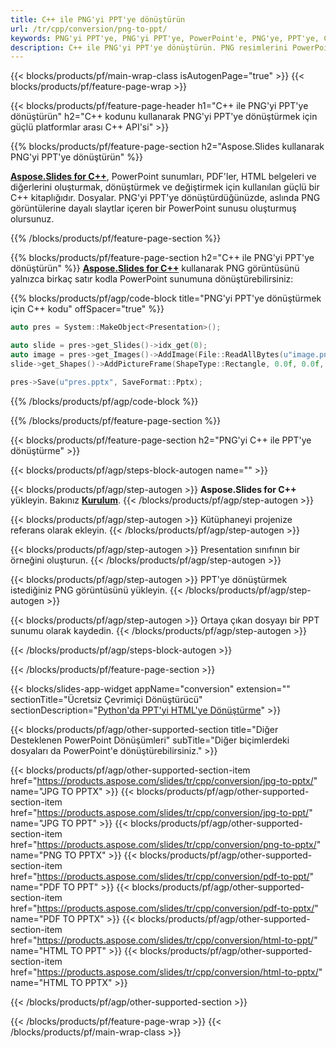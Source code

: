 ```yaml
---
title: C++ ile PNG'yi PPT'ye dönüştürün
url: /tr/cpp/conversion/png-to-ppt/
keywords: PNG'yi PPT'ye, PNG'yi PPT'ye, PowerPoint'e, PNG'ye, PPT'ye, C++ API'ye, C++ Kitaplığına dönüştürün
description: C++ ile PNG'yi PPT'ye dönüştürün. PNG resimlerini PowerPoint'e dönüştürmek için C++ kitaplık API'sini kullanın
---
```


{{< blocks/products/pf/main-wrap-class isAutogenPage="true" >}}
{{< blocks/products/pf/feature-page-wrap >}}

{{< blocks/products/pf/feature-page-header h1="C++ ile PNG'yi PPT'ye dönüştürün" h2="C++ kodunu kullanarak PNG'yi PPT'ye dönüştürmek için güçlü platformlar arası C++ API'si" >}}

{{% blocks/products/pf/feature-page-section h2="Aspose.Slides kullanarak PNG'yi PPT'ye dönüştürün" %}}

[**Aspose.Slides for C++**](https://products.aspose.com/slides/tr/cpp/), PowerPoint sunumları, PDF'ler, HTML belgeleri ve diğerlerini oluşturmak, dönüştürmek ve değiştirmek için kullanılan güçlü bir C++ kitaplığıdır. Dosyalar. PNG'yi PPT'ye dönüştürdüğünüzde, aslında PNG görüntülerine dayalı slaytlar içeren bir PowerPoint sunusu oluşturmuş olursunuz.

{{% /blocks/products/pf/feature-page-section %}}


{{% blocks/products/pf/feature-page-section  h2="C++ ile PNG'yi PPT'ye dönüştürün" %}}
[**Aspose.Slides for C++**](https://products.aspose.com/slides/tr/cpp/) kullanarak PNG görüntüsünü yalnızca birkaç satır kodla PowerPoint sunumuna dönüştürebilirsiniz:

{{% blocks/products/pf/agp/code-block title="PNG'yi PPT'ye dönüştürmek için C++ kodu" offSpacer="true" %}}
```cpp
auto pres = System::MakeObject<Presentation>();

auto slide = pres->get_Slides()->idx_get(0);
auto image = pres->get_Images()->AddImage(File::ReadAllBytes(u"image.png"));
slide->get_Shapes()->AddPictureFrame(ShapeType::Rectangle, 0.0f, 0.0f, 720.0f, 540.0f, image);

pres->Save(u"pres.pptx", SaveFormat::Pptx);
```
{{% /blocks/products/pf/agp/code-block %}}

{{% /blocks/products/pf/feature-page-section %}}




{{< blocks/products/pf/feature-page-section  h2="PNG'yi C++ ile PPT'ye dönüştürme" >}}


{{< blocks/products/pf/agp/steps-block-autogen name="" >}}


{{< blocks/products/pf/agp/step-autogen >}}
**Aspose.Slides for C++** yükleyin. Bakınız [**Kurulum**](https://docs.aspose.com/slides/cpp/installation/).
{{< /blocks/products/pf/agp/step-autogen >}}

{{< blocks/products/pf/agp/step-autogen >}}
Kütüphaneyi projenize referans olarak ekleyin.
{{< /blocks/products/pf/agp/step-autogen >}}

{{< blocks/products/pf/agp/step-autogen >}}
Presentation sınıfının bir örneğini oluşturun.
{{< /blocks/products/pf/agp/step-autogen >}}

{{< blocks/products/pf/agp/step-autogen >}}
PPT'ye dönüştürmek istediğiniz PNG görüntüsünü yükleyin.
{{< /blocks/products/pf/agp/step-autogen >}}

{{< blocks/products/pf/agp/step-autogen >}}
Ortaya çıkan dosyayı bir PPT sunumu olarak kaydedin.
{{< /blocks/products/pf/agp/step-autogen >}}


{{< /blocks/products/pf/agp/steps-block-autogen >}}


{{< /blocks/products/pf/feature-page-section >}}




{{< blocks/slides-app-widget  appName="conversion" extension="" sectionTitle="Ücretsiz Çevrimiçi Dönüştürücü" sectionDescription="[Python'da PPT'yi HTML'ye Dönüştürme](https://products.aspose.com/slides/tr/python-net/conversion/ppt-to-html/)" >}}

{{< blocks/products/pf/agp/other-supported-section title="Diğer Desteklenen PowerPoint Dönüşümleri" subTitle="Diğer biçimlerdeki dosyaları da PowerPoint'e dönüştürebilirsiniz." >}}

{{< blocks/products/pf/agp/other-supported-section-item href="https://products.aspose.com/slides/tr/cpp/conversion/jpg-to-pptx/" name="JPG TO PPTX" >}}
{{< blocks/products/pf/agp/other-supported-section-item href="https://products.aspose.com/slides/tr/cpp/conversion/jpg-to-ppt/" name="JPG TO PPT" >}}
{{< blocks/products/pf/agp/other-supported-section-item href="https://products.aspose.com/slides/tr/cpp/conversion/png-to-pptx/" name="PNG TO PPTX" >}}
{{< blocks/products/pf/agp/other-supported-section-item href="https://products.aspose.com/slides/tr/cpp/conversion/pdf-to-ppt/" name="PDF TO PPT" >}}
{{< blocks/products/pf/agp/other-supported-section-item href="https://products.aspose.com/slides/tr/cpp/conversion/pdf-to-pptx/" name="PDF TO PPTX" >}}
{{< blocks/products/pf/agp/other-supported-section-item href="https://products.aspose.com/slides/tr/cpp/conversion/html-to-ppt/" name="HTML TO PPT" >}}
{{< blocks/products/pf/agp/other-supported-section-item href="https://products.aspose.com/slides/tr/cpp/conversion/html-to-pptx/" name="HTML TO PPTX" >}}


{{< /blocks/products/pf/agp/other-supported-section >}}

{{< /blocks/products/pf/feature-page-wrap >}}
{{< /blocks/products/pf/main-wrap-class >}}